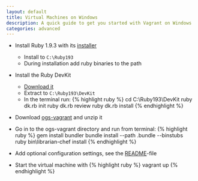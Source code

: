 ```yaml
---
layout: default
title: Virtual Machines on Windows
description: A quick guide to get you started with Vagrant on Windows
categories: advanced
---
```


- Install Ruby 1.9.3 with its [installer](http://rubyforge.org/frs/download.php/76798/rubyinstaller-1.9.3-p392.exe)
  - Install to `C:\Ruby193`
  - During installation add ruby binaries to the path
- Install the Ruby DevKit
  - [Download it](https://github.com/downloads/oneclick/rubyinstaller/DevKit-tdm-32-4.5.2-20111229-1559-sfx.exe)
  - Extract to `C:\Ruby193\DevKit`
  - In the terminal run:
        {% highlight ruby %}
cd C:\Ruby193\DevKit
ruby dk.rb init
ruby dk.rb review
ruby dk.rb install
{% endhighlight %}

- Download [ogs-vagrant](https://github.com/bilke/ogs-vagrant/archive/master.zip) and unzip it
- Go in to the ogs-vagrant directory and run from terminal:
    {% highlight ruby %}
gem install bundler
bundle install --path .bundle --binstubs
ruby bin\librarian-chef install
{% endhighlight %}

- Add optional configuration settings, see the [README](https://github.com/bilke/ogs-vagrant/blob/master/README.md#optional-configuration)-file
- Start the virtual machine with
    {% highlight ruby %}
vagrant up
{% endhighlight %}
